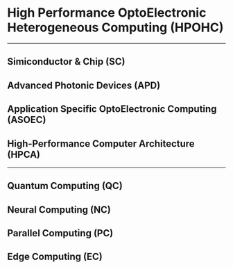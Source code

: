 # High Performance OptoElectronic Heterogeneous Computing (HPOHC)

******

## Simiconductor & Chip (SC)

## Advanced Photonic Devices (APD)

## Application Specific OptoElectronic Computing (ASOEC)

## High-Performance Computer Architecture (HPCA)

******

## Quantum Computing (QC)

## Neural Computing (NC)

## Parallel Computing (PC)

## Edge Computing (EC)